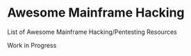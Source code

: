 # Awesome Mainframe Hacking

List of Awesome Mainframe Hacking/Pentesting Resources

Work in Progress

